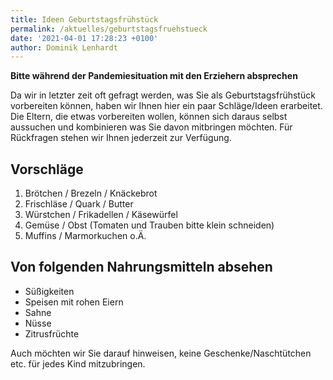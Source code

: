 ```yaml
---
title: Ideen Geburtstagsfrühstück
permalink: /aktuelles/geburtstagsfruehstueck
date: '2021-04-01 17:28:23 +0100'
author: Dominik Lenhardt
---
```

**Bitte während der Pandemiesituation mit den Erziehern absprechen**

Da wir in letzter zeit oft gefragt werden, was Sie als Geburtstagsfrühstück vorbereiten können, haben wir Ihnen hier ein paar Schläge/Ideen erarbeitet. Die Eltern, die etwas vorbereiten wollen, können sich daraus selbst aussuchen und kombinieren was Sie davon mitbringen möchten. Für Rückfragen stehen wir Ihnen jederzeit zur Verfügung. 

## Vorschläge
1.	Brötchen / Brezeln / Knäckebrot
2.	Frischläse / Quark / Butter
3.	Würstchen / Frikadellen / Käsewürfel
4.	Gemüse / Obst (Tomaten und Trauben bitte klein schneiden)
5.	Muffins / Marmorkuchen o.Ä.

## Von folgenden Nahrungsmitteln absehen
* Süßigkeiten
* Speisen mit rohen Eiern
* Sahne
* Nüsse
* Zitrusfrüchte

Auch möchten wir Sie darauf hinweisen, keine Geschenke/Naschtütchen etc. für jedes Kind mitzubringen. 
